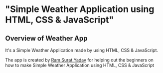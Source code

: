 # "Simple Weather Application using HTML, CSS &amp; JavaScript"

## Overview of Weather App

It's a  Simple Weather Application made by using HTML, CSS &amp; JavaScript.

The app is created by [Ram Surat Yadav](https://www.linkedin.com/in/ramsuratyadav/) for helping out the beginners on how to make Simple Weather Application using HTML, CSS &amp; JavaScript



